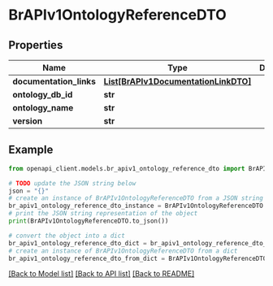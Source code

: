 # BrAPIv1OntologyReferenceDTO


## Properties

Name | Type | Description | Notes
------------ | ------------- | ------------- | -------------
**documentation_links** | [**List[BrAPIv1DocumentationLinkDTO]**](BrAPIv1DocumentationLinkDTO.md) |  | [optional] 
**ontology_db_id** | **str** |  | [optional] 
**ontology_name** | **str** |  | [optional] 
**version** | **str** |  | [optional] 

## Example

```python
from openapi_client.models.br_apiv1_ontology_reference_dto import BrAPIv1OntologyReferenceDTO

# TODO update the JSON string below
json = "{}"
# create an instance of BrAPIv1OntologyReferenceDTO from a JSON string
br_apiv1_ontology_reference_dto_instance = BrAPIv1OntologyReferenceDTO.from_json(json)
# print the JSON string representation of the object
print(BrAPIv1OntologyReferenceDTO.to_json())

# convert the object into a dict
br_apiv1_ontology_reference_dto_dict = br_apiv1_ontology_reference_dto_instance.to_dict()
# create an instance of BrAPIv1OntologyReferenceDTO from a dict
br_apiv1_ontology_reference_dto_from_dict = BrAPIv1OntologyReferenceDTO.from_dict(br_apiv1_ontology_reference_dto_dict)
```
[[Back to Model list]](../README.md#documentation-for-models) [[Back to API list]](../README.md#documentation-for-api-endpoints) [[Back to README]](../README.md)


